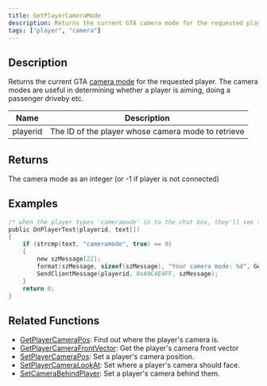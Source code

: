 ```yaml
---
title: GetPlayerCameraMode
description: Returns the current GTA camera mode for the requested player.
tags: ["player", "camera"]
---
```


<VersionWarn version='SA-MP 0.3c R3' />

## Description

Returns the current GTA [camera mode](../resources/cameramodes) for the requested player. The camera modes are useful in determining whether a player is aiming, doing a passenger driveby etc.

| Name     | Description                                        |
| -------- | -------------------------------------------------- |
| playerid | The ID of the player whose camera mode to retrieve |

## Returns

The camera mode as an integer (or -1 if player is not connected)

## Examples

```c
/* when the player types 'cameramode' in to the chat box, they'll see this. */
public OnPlayerText(playerid, text[])
{
    if (strcmp(text, "cameramode", true) == 0)
    {
        new szMessage[22];
        format(szMessage, sizeof(szMessage), "Your camera mode: %d", GetPlayerCameraMode(playerid));
        SendClientMessage(playerid, 0xA9C4E4FF, szMessage);
    }
    return 0;
}
```

## Related Functions

- [GetPlayerCameraPos](GetPlayerCameraPos): Find out where the player's camera is.
- [GetPlayerCameraFrontVector](GetPlayerCameraFrontVector): Get the player's camera front vector
- [SetPlayerCameraPos](SetPlayerCameraPos): Set a player's camera position.
- [SetPlayerCameraLookAt](SetPlayerCameraLookAt): Set where a player's camera should face.
- [SetCameraBehindPlayer](SetCameraBehindPlayer): Set a player's camera behind them.
